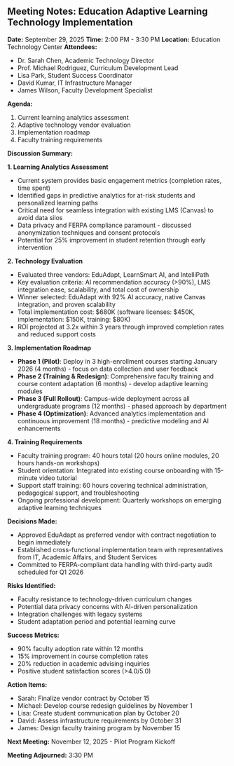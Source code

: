 ## Meeting Notes: Education Adaptive Learning Technology Implementation

**Date:** September 29, 2025
**Time:** 2:00 PM - 3:30 PM
**Location:** Education Technology Center
**Attendees:**
- Dr. Sarah Chen, Academic Technology Director
- Prof. Michael Rodriguez, Curriculum Development Lead
- Lisa Park, Student Success Coordinator
- David Kumar, IT Infrastructure Manager
- James Wilson, Faculty Development Specialist

**Agenda:**
1. Current learning analytics assessment
2. Adaptive technology vendor evaluation
3. Implementation roadmap
4. Faculty training requirements

**Discussion Summary:**

**1. Learning Analytics Assessment**
- Current system provides basic engagement metrics (completion rates, time spent)
- Identified gaps in predictive analytics for at-risk students and personalized learning paths
- Critical need for seamless integration with existing LMS (Canvas) to avoid data silos
- Data privacy and FERPA compliance paramount - discussed anonymization techniques and consent protocols
- Potential for 25% improvement in student retention through early intervention

**2. Technology Evaluation**
- Evaluated three vendors: EduAdapt, LearnSmart AI, and IntelliPath
- Key evaluation criteria: AI recommendation accuracy (>90%), LMS integration ease, scalability, and total cost of ownership
- Winner selected: EduAdapt with 92% AI accuracy, native Canvas integration, and proven scalability
- Total implementation cost: $680K (software licenses: $450K, implementation: $150K, training: $80K)
- ROI projected at 3.2x within 3 years through improved completion rates and reduced support costs

**3. Implementation Roadmap**
- **Phase 1 (Pilot)**: Deploy in 3 high-enrollment courses starting January 2026 (4 months) - focus on data collection and user feedback
- **Phase 2 (Training & Redesign)**: Comprehensive faculty training and course content adaptation (6 months) - develop adaptive learning modules
- **Phase 3 (Full Rollout)**: Campus-wide deployment across all undergraduate programs (12 months) - phased approach by department
- **Phase 4 (Optimization)**: Advanced analytics implementation and continuous improvement (18 months) - predictive modeling and AI enhancements

**4. Training Requirements**
- Faculty training program: 40 hours total (20 hours online modules, 20 hours hands-on workshops)
- Student orientation: Integrated into existing course onboarding with 15-minute video tutorial
- Support staff training: 60 hours covering technical administration, pedagogical support, and troubleshooting
- Ongoing professional development: Quarterly workshops on emerging adaptive learning techniques

**Decisions Made:**
- Approved EduAdapt as preferred vendor with contract negotiation to begin immediately
- Established cross-functional implementation team with representatives from IT, Academic Affairs, and Student Services
- Committed to FERPA-compliant data handling with third-party audit scheduled for Q1 2026

**Risks Identified:**
- Faculty resistance to technology-driven curriculum changes
- Potential data privacy concerns with AI-driven personalization
- Integration challenges with legacy systems
- Student adaptation period and potential learning curve

**Success Metrics:**
- 90% faculty adoption rate within 12 months
- 15% improvement in course completion rates
- 20% reduction in academic advising inquiries
- Positive student satisfaction scores (>4.0/5.0)

**Action Items:**
- Sarah: Finalize vendor contract by October 15
- Michael: Develop course redesign guidelines by November 1
- Lisa: Create student communication plan by October 20
- David: Assess infrastructure requirements by October 31
- James: Design faculty training program by November 15

**Next Meeting:** November 12, 2025 - Pilot Program Kickoff

**Meeting Adjourned:** 3:30 PM
